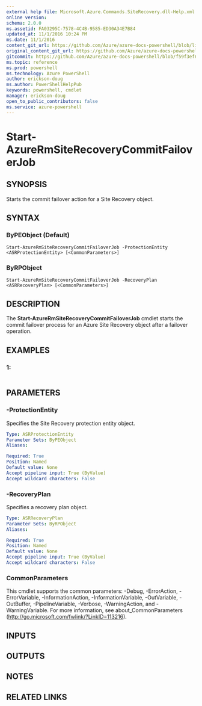 ```yaml
---
external help file: Microsoft.Azure.Commands.SiteRecovery.dll-Help.xml
online version: 
schema: 2.0.0
ms.assetid: FA03295C-7578-4C4B-9585-ED30A34E7B84
updated_at: 11/1/2016 10:24 PM
ms.date: 11/1/2016
content_git_url: https://github.com/Azure/azure-docs-powershell/blob/live/azureps-cmdlets-docs/ResourceManager/AzureRM.SiteRecovery/v1.1.11/Start-AzureRmSiteRecoveryCommitFailoverJob.md
original_content_git_url: https://github.com/Azure/azure-docs-powershell/blob/live/azureps-cmdlets-docs/ResourceManager/AzureRM.SiteRecovery/v1.1.11/Start-AzureRmSiteRecoveryCommitFailoverJob.md
gitcommit: https://github.com/Azure/azure-docs-powershell/blob/f59f3ef60bc592383812213e69fd77ba950759ed/azureps-cmdlets-docs/ResourceManager/AzureRM.SiteRecovery/v1.1.11/Start-AzureRmSiteRecoveryCommitFailoverJob.md
ms.topic: reference
ms.prod: powershell
ms.technology: Azure PowerShell
author: erickson-doug
ms.author: PowerShellHelpPub
keywords: powershell, cmdlet
manager: erickson-doug
open_to_public_contributors: false
ms.service: azure-powershell
---
```


# Start-AzureRmSiteRecoveryCommitFailoverJob

## SYNOPSIS
Starts the commit failover action for a Site Recovery object.

## SYNTAX

### ByPEObject (Default)
```
Start-AzureRmSiteRecoveryCommitFailoverJob -ProtectionEntity <ASRProtectionEntity> [<CommonParameters>]
```

### ByRPObject
```
Start-AzureRmSiteRecoveryCommitFailoverJob -RecoveryPlan <ASRRecoveryPlan> [<CommonParameters>]
```

## DESCRIPTION
The **Start-AzureRmSiteRecoveryCommitFailoverJob** cmdlet starts the commit failover process for an Azure Site Recovery object after a failover operation.

## EXAMPLES

### 1:
```

```

## PARAMETERS

### -ProtectionEntity
Specifies the Site Recovery protection entity object.

```yaml
Type: ASRProtectionEntity
Parameter Sets: ByPEObject
Aliases: 

Required: True
Position: Named
Default value: None
Accept pipeline input: True (ByValue)
Accept wildcard characters: False
```

### -RecoveryPlan
Specifies a recovery plan object.

```yaml
Type: ASRRecoveryPlan
Parameter Sets: ByRPObject
Aliases: 

Required: True
Position: Named
Default value: None
Accept pipeline input: True (ByValue)
Accept wildcard characters: False
```

### CommonParameters
This cmdlet supports the common parameters: -Debug, -ErrorAction, -ErrorVariable, -InformationAction, -InformationVariable, -OutVariable, -OutBuffer, -PipelineVariable, -Verbose, -WarningAction, and -WarningVariable. For more information, see about_CommonParameters (http://go.microsoft.com/fwlink/?LinkID=113216).

## INPUTS

## OUTPUTS

## NOTES

## RELATED LINKS


